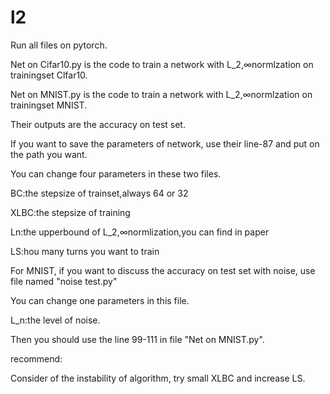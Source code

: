 # l2
Run all files on pytorch.

Net on Cifar10.py is the code to train a network with L_2,∞normlzation on trainingset Clfar10.

Net on MNIST.py is the code to train a network with L_2,∞normlzation on trainingset MNIST.

Their outputs are the accuracy on test set.

If you want to save the parameters of network, use their line-87 and put on the path you want.

You can change four parameters in these two files.

BC:the stepsize of trainset,always 64 or 32

XLBC:the stepsize of training

Ln:the upperbound of L_2,∞normlization,you can find in paper

LS:hou many turns you want to train

For MNIST, if you want to discuss the accuracy on test set with noise, use file named "noise test.py"

You can change one parameters in this file.

L_n:the level of noise.

Then you should use the line 99-111 in file "Net on MNIST.py".

recommend:

Consider of the instability of algorithm, try small XLBC and increase LS.



